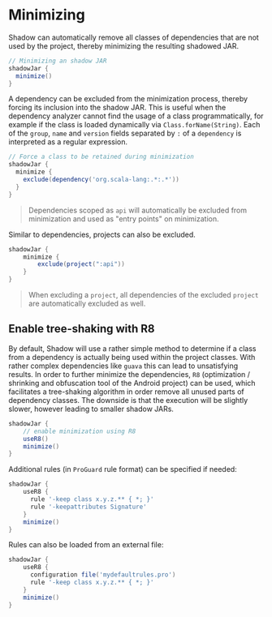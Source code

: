 # Minimizing

Shadow can automatically remove all classes of dependencies that are not used by the project, thereby minimizing the resulting shadowed JAR.

```groovy
// Minimizing an shadow JAR
shadowJar {
  minimize()
}
```

A dependency can be excluded from the minimization process, thereby forcing its inclusion into the shadow JAR.
This is useful when the dependency analyzer cannot find the usage of a class programmatically, for example if the class
is loaded dynamically via `Class.forName(String)`. Each of the `group`, `name` and `version` fields separated by `:` of
a `dependency` is interpreted as a regular expression.

```groovy
// Force a class to be retained during minimization
shadowJar {
  minimize {
    exclude(dependency('org.scala-lang:.*:.*'))
  }
}
```

> Dependencies scoped as `api` will automatically be excluded from minimization and used as "entry points" on minimization.

Similar to dependencies, projects can also be excluded.

```groovy
shadowJar {
    minimize {
        exclude(project(":api"))
    }
}
```

> When excluding a `project`, all dependencies of the excluded `project` are automatically
  excluded as well.

## Enable tree-shaking with R8

By default, Shadow will use a rather simple method to determine if a class from a dependency is actually being used within the
project classes. With rather complex dependencies like `guava` this can lead to unsatisfying results. In order to further minimize
the dependencies, `R8` (optimization / shrinking and obfuscation tool of the Android project) can be used, which facilitates a
tree-shaking algorithm in order remove all unused parts of dependency classes. The downside is that the execution will be slightly
slower, however leading to smaller shadow JARs.

```groovy
shadowJar {
    // enable minimization using R8
    useR8()
    minimize()
}
```

Additional rules (in `ProGuard` rule format) can be specified if needed:

```groovy
shadowJar {
    useR8 {
      rule '-keep class x.y.z.** { *; }'
      rule '-keepattributes Signature'
    }
    minimize()
}
```

Rules can also be loaded from an external file:

```groovy
shadowJar {
    useR8 {
      configuration file('mydefaultrules.pro')
      rule '-keep class x.y.z.** { *; }'
    }
    minimize()
}
```
